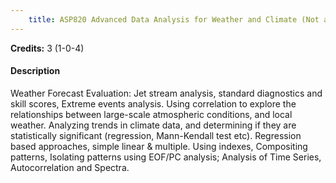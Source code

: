 ```yaml
---
    title: ASP820 Advanced Data Analysis for Weather and Climate (Not allowed for - Any program other than AST and ASZ)
---
```

**Credits:** 3 (1-0-4)



#### Description 
Weather Forecast Evaluation: Jet stream analysis, standard diagnostics and skill scores, Extreme events analysis. Using correlation to explore the relationships between large-scale atmospheric conditions, and local weather. Analyzing trends in climate data, and determining if they are statistically significant (regression, Mann-Kendall test etc). Regression based approaches, simple linear & multiple. Using indexes, Compositing patterns, Isolating patterns using EOF/PC analysis; Analysis of Time Series, Autocorrelation and Spectra.